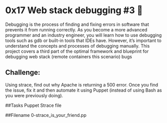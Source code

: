 # 0x17 Web stack debugging #3 🔧
Debugging is the process of finding and fixing errors in software that prevents it from running correctly. As you become a more advanced programmer and an industry engineer, you will learn how to use debugging tools such as gdb or built-in tools that IDEs have. However, it’s important to understand the concepts and processes of debugging manually. This project covers a third part of the optimal framework and blueprint for debugging web stack (remote containers this scenario) bugs

## Challenge:

Using strace, find out why Apache is returning a 500 error. Once you find the issue, fix it and then automate it using Puppet (instead of using Bash as you were previously doing).

##Tasks
Puppet Strace file

##Filename
0-strace_is_your_friend.pp

